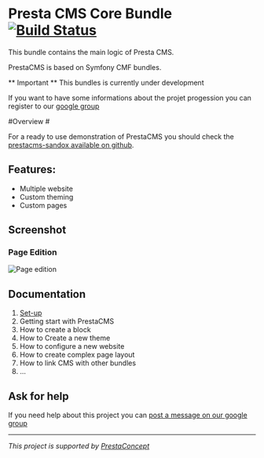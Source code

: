 Presta CMS Core Bundle  [![Build Status](https://secure.travis-ci.org/prestaconcept/prestacms-sandbox.png?branch=master)](http://travis-ci.org/prestaconcept/prestacmscore)
=============

This bundle contains the main logic of Presta CMS.

PrestaCMS is based on Symfony CMF bundles.

** Important ** This bundles is currently under development

If you want to have some informations about the projet progession you can register to our [google group](https://groups.google.com/forum/?hl=fr&fromgroups#!forum/prestacms-devs)


#Overview #

For a ready to use demonstration of PrestaCMS you should check the [prestacms-sandox available on github](https://github.com/prestaconcept/prestacms-sandbox).

## Features: ##

* Multiple website
* Custom theming
* Custom pages

## Screenshot ##

### Page Edition ###

![Page edition](https://raw.github.com/prestaconcept/PrestaCMSCoreBundle/master/Resources/docs/assets/backend-page-edit.png)

## Documentation ##

1.  [Set-up](https://github.com/prestaconcept/PrestaCMSCoreBundle/tree/master/app/Resources/docs/1-set-up.md)
2.  Getting start with PrestaCMS
3.  How to create a block
4.  How to Create a new theme
5.  How to configure a new website
6.  How to create complex page layout
7.  How to link CMS with other bundles
8.  ...



## Ask for help ##

If you need help about this project you can [post a message on our google group](https://groups.google.com/forum/?hl=fr&fromgroups#!forum/prestacms-devs)



---

*This project is supported by [PrestaConcept](http://www.prestaconcept.net)*



